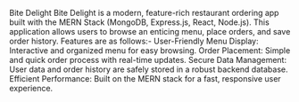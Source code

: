Bite Delight
Bite Delight is a modern, feature-rich restaurant ordering app built with the MERN Stack (MongoDB, Express.js, React, Node.js). This application allows users to browse an enticing menu, place orders, and save order history.
Features are as follows:-
User-Friendly Menu Display: Interactive and organized menu for easy browsing.
Order Placement: Simple and quick order process with real-time updates.
Secure Data Management: User data and order history are safely stored in a robust backend database.
Efficient Performance: Built on the MERN stack for a fast, responsive user experience.
